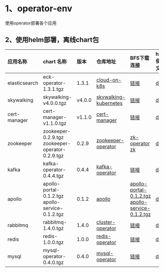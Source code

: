 # 1、operator-env

使用operator部署各个应用


## 2、使用helm部署，离线chart包

| 应用名称| chart 名称|  版本| 仓库地址 |BFS下载连接 | helm使用文档|
|:----|:----|:---|:---|:---|:---|
|elasticsearch| eck-operator-1.3.1.tgz | 1.3.1 | [cloud-on-k8s](https://github.com/paradeum-team/cloud-on-k8s) | [链接](https://pnode.solarfs.io/dn/file/2b701b28aa9863eab94b7c5e9705b3a3/eck-operator-1.3.1.tgz) |[doc](https://github.com/paradeum-team/operator-env/blob/main/elasticsearch/elasticsearch-operator.md)|
|skywalking| skywalking-v4.0.0.tgz | v4.0.0 | [skywalking-kubernetes](https://github.com/paradeum-team/skywalking-kubernetes) |[链接](https://pnode.solarfs.io/dn/file/6025f255f3a2a4ea2e90f8e9a2df8655/skywalking-v4.0.4.tgz) |[doc](https://github.com/paradeum-team/operator-env/blob/main/skywalking/skywalking.md) |
|cert-manager| cert-manager-v1.1.0.tgz | v1.1.0 | [cert-manager](https://github.com/paradeum-team/cert-manager) |[链接](https://pnode.solarfs.io/dn/file/82fd2c45957b368fe064fd73f513e96a/cert-manager-v1.1.0.tgz) |[doc](https://github.com/paradeum-team/operator-env/blob/main/cert-manager/%E7%BA%BF%E4%B8%8B%E5%AE%89%E8%A3%85cert-manager.md) |
|zookeeper| zookeeper-0.2.9.tgz <br/>zookeeper-operator-0.2.9.tgz | 0.2.9 | [zookeeper-operator](https://github.com/paradeum-team/zookeeper-operator) |[zk-operator](https://pnode.solarfs.io/dn/file/4148c7b4beeac1e8e817f1b54d6d5443/zookeeper-operator-0.2.9.tgz)<br/>[zk](https://pnode.solarfs.io/dn/file/b64335d91bfdb50b13d2146b8903a3fd/zookeeper-0.2.9.tgz) |[doc](https://github.com/paradeum-team/operator-env/blob/main/zookeeper-operator/helm%E7%BA%BF%E4%B8%8B%E9%83%A8%E7%BD%B2zookeeper.md) |
|kafka| kafka-operator-0.4.4.tgz | 0.4.4 | [kafka-operator](https://github.com/paradeum-team/kafka-operator) | [链接](https://pnode.solarfs.io/dn/file/a941e611cc695a650e9d51e1ecebf591/kafka-operator-0.4.4.tgz) | [doc](https://github.com/paradeum-team/operator-env/blob/main/kafka-operator/helm%E7%BA%BF%E4%B8%8B%E9%83%A8%E7%BD%B2kafka.md) |
|apollo| apollo-portal-0.1.2.tgz <br/> apollo-service-0.1.2.tgz| 0.1.2 | [apollo](https://github.com/paradeum-team/apollo) |[apollo-portal-0.1.2.tgz](https://pnode.solarfs.io/dn/file/84638082a7d147fc804698420adeef8a/apollo-portal-0.1.2.tgz) <br/> [apollo-service-0.1.2.tgz](https://pnode.solarfs.io/dn/file/d4c62cabd89e622ece7740732091d931/apollo-service-0.1.2.tgz) |[doc](https://github.com/paradeum-team/operator-env/blob/main/apollo/helm%E7%BA%BF%E4%B8%8B%E9%83%A8%E7%BD%B2apollo.md)|
|rabbitmq| rabbitmq-1.4.0.tgz | 1.4.0 | [cluster-operator](https://github.com/rabbitmq/cluster-operator) |[链接](https://pnode.solarfs.io/dn/file/288dbb328faf3fc69a92dd77a95af3d6/rabbitmq-1.4.0.tgz) | [doc](https://github.com/paradeum-team/operator-env/blob/main/rabbitmq-operator/Helm%E5%AE%89%E8%A3%85Rabbitmq-Operator.md) |
|redis| redis-1.0.0.tgz | 1.0.0 | [redis-operator](https://github.com/spotahome/redis-operator) |[链接](https://pnode.solarfs.io/dn/file/0c35cbf6b6caaba2db651681cde60d7f/redis-operator-1.0.0.tgz) | [doc](https://github.com/paradeum-team/operator-env/blob/main/redis-operator/Helm%E5%AE%89%E8%A3%85Redis-Operator.md) |
|mysql| mysql-operator-0.4.0.tgz | 0.4.0 | [mysql-operator](https://github.com/spotahome/redis-operator) |[链接](https://pnode.solarfs.io/dn/file/0d0e58bc6775b711f84637c699836031/mysql-operator-0.4.0.tgz) | [doc](https://github.com/paradeum-team/operator-env/blob/main/mysql-operator/%E7%BA%BF%E4%B8%8B%E5%AE%89%E8%A3%85Helm%E5%AE%89%E8%A3%85Mysql-Operator.md) |

